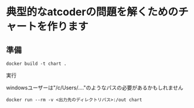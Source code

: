 # 典型的なatcoderの問題を解くためのチャートを作ります

## 準備

```
docker build -t chart .
```

実行

windowsユーザーは"/c/Users/...."のようなパスの必要があるかもしれません
```
docker run --rm -v <出力先のディレクトリパス>:/out chart
```


